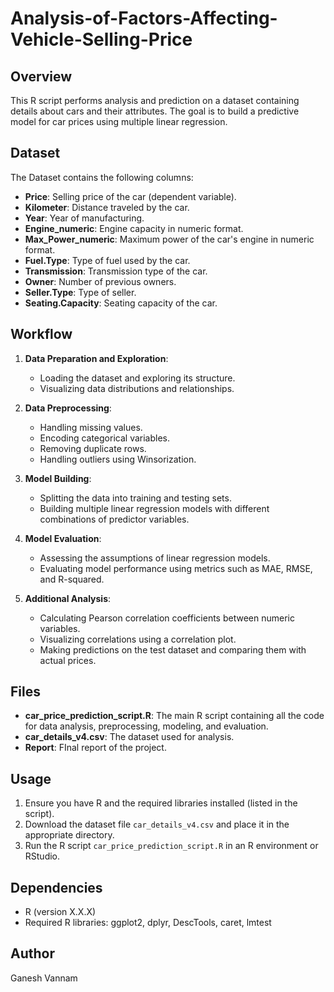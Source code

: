 # Analysis-of-Factors-Affecting-Vehicle-Selling-Price

## Overview
This R script performs analysis and prediction on a dataset containing details about cars and their attributes. The goal is to build a predictive model for car prices using multiple linear regression.

## Dataset
 The Dataset contains the following columns:

- **Price**: Selling price of the car (dependent variable).
- **Kilometer**: Distance traveled by the car.
- **Year**: Year of manufacturing.
- **Engine_numeric**: Engine capacity in numeric format.
- **Max_Power_numeric**: Maximum power of the car's engine in numeric format.
- **Fuel.Type**: Type of fuel used by the car.
- **Transmission**: Transmission type of the car.
- **Owner**: Number of previous owners.
- **Seller.Type**: Type of seller.
- **Seating.Capacity**: Seating capacity of the car.

## Workflow
1. **Data Preparation and Exploration**:
   - Loading the dataset and exploring its structure.
   - Visualizing data distributions and relationships.

2. **Data Preprocessing**:
   - Handling missing values.
   - Encoding categorical variables.
   - Removing duplicate rows.
   - Handling outliers using Winsorization.

3. **Model Building**:
   - Splitting the data into training and testing sets.
   - Building multiple linear regression models with different combinations of predictor variables.

4. **Model Evaluation**:
   - Assessing the assumptions of linear regression models.
   - Evaluating model performance using metrics such as MAE, RMSE, and R-squared.

5. **Additional Analysis**:
   - Calculating Pearson correlation coefficients between numeric variables.
   - Visualizing correlations using a correlation plot.
   - Making predictions on the test dataset and comparing them with actual prices.

## Files
- **car_price_prediction_script.R**: The main R script containing all the code for data analysis, preprocessing, modeling, and evaluation.
- **car_details_v4.csv**: The dataset used for analysis.
- **Report**: FInal report of the project.

## Usage
1. Ensure you have R and the required libraries installed (listed in the script).
2. Download the dataset file `car_details_v4.csv` and place it in the appropriate directory.
3. Run the R script `car_price_prediction_script.R` in an R environment or RStudio.

## Dependencies
- R (version X.X.X)
- Required R libraries: ggplot2, dplyr, DescTools, caret, lmtest

## Author
Ganesh Vannam

